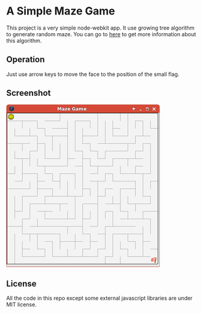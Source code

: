 # A Simple Maze Game
This project is a very simple node-webkit app.
It use growing tree algorithm to generate random maze.
You can go to [here](http://weblog.jamisbuck.org/2011/1/27/maze-generation-growing-tree-algorithm)
to get more information about this algorithm.

## Operation
Just use arrow keys to move the face to the position of the small flag.

## Screenshot
![](imgs/demo.png)

## License
All the code in this repo except some external javascript libraries
are under MIT license.
